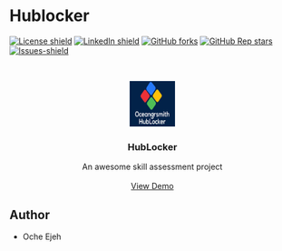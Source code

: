 # Hublocker 
<!-- MARKDOWN LINKS & IMAGES -->
<!-- https://www.markdownguide.org/basic-syntax/#reference-style-links -->
[![License shield](https://img.shields.io/github/license/goodnessemmanuel/hublocker?style=for-the-badge)](https://github.com/goodnessemmanuel/hublocker/blob/main/LICENSE) 
[![LinkedIn shield](https://img.shields.io/badge/linkedIn-0077B5?logo=linkedin&style=for-the-badge&logoColor=white)](https://www.linkedin.com/in/oche-ejeh-a53497177/) 
[![GitHub forks](https://img.shields.io/github/forks/goodnessemmanuel/hublocker?style=for-the-badge)](https://github.com/goodnessemmanuel/hublocker/network/members)
[![GitHub Rep stars](https://img.shields.io/github/stars/goodnessemmanuel/hublocker?logo=GitHub&style=for-the-badge)](https://github.com/goodnessemmanuel/hublocker/stargazers)
[![Issues-shield](https://img.shields.io/github/issues/goodnessemmanuel/hublocker?style=for-the-badge)](https://github.com/goodnessemmanuel/hublocker/issues)


<!-- PROJECT LOGO -->
<br />
<p align="center">
  <a href="https://github.com/othneildrew/Best-README-Template">
    <img src="images/oceangrsmith.png" alt="Logo" width="80" height="80">
  </a>

  <h3 align="center">HubLocker</h3>

  <p align="center">
    An awesome skill assessment project
    <br />
    <br />
    <a href="https://github.com/othneildrew/Best-README-Template">View Demo</a>
  </p>
</p>


## Author
* Oche Ejeh
